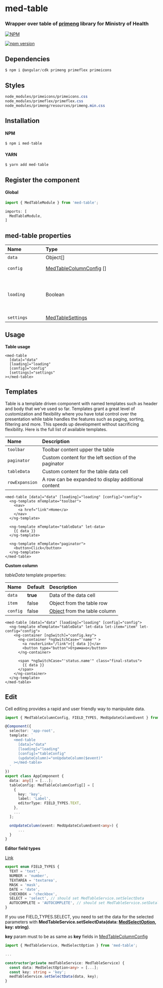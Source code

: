 # med-table

### Wrapper over table of [primeng](https://primefaces.org/primeng/) library for Ministry of Health

[![NPM](https://nodei.co/npm/med-table.png)](https://nodei.co/npm/med-table/)

[![npm version](https://badge.fury.io/js/med-table.svg)](https://badge.fury.io/js/med-table)

## Dependencies

```js
$ npm i @angular/cdk primeng primeflex primeicons
```

## Styles

```css
node_modules/primeicons/primeicons.css
node_modules/primeflex/primeflex.css
node_modules/primeng/resources/primeng.min.css
```

## Installation

#### NPM
```js
$ npm i med-table
```

#### YARN
```js
$ yarn add med-table
```


## Register the component

#### Global

```js
import { MedTableModule } from 'med-table';

imports: [
  MedTableModule,
]
```

## med-table properties

| Name&nbsp;&nbsp;&nbsp;&nbsp;&nbsp;&nbsp;&nbsp;&nbsp;&nbsp;&nbsp;&nbsp;&nbsp;&nbsp;&nbsp;&nbsp; | Type&nbsp;&nbsp;&nbsp;&nbsp;&nbsp;&nbsp;&nbsp;&nbsp;&nbsp;&nbsp;&nbsp;&nbsp;&nbsp;&nbsp;&nbsp;&nbsp;&nbsp;&nbsp;&nbsp;&nbsp;&nbsp;&nbsp;&nbsp;&nbsp;&nbsp;&nbsp;&nbsp;&nbsp;&nbsp;&nbsp;&nbsp;&nbsp;&nbsp;&nbsp;&nbsp;&nbsp;&nbsp;&nbsp;&nbsp;&nbsp;&nbsp;&nbsp;&nbsp;&nbsp;&nbsp;&nbsp;&nbsp;&nbsp;&nbsp;&nbsp;&nbsp;&nbsp;&nbsp;&nbsp;&nbsp;&nbsp;&nbsp;&nbsp;&nbsp;&nbsp;&nbsp;&nbsp;&nbsp;&nbsp;&nbsp;&nbsp;&nbsp;&nbsp;&nbsp;&nbsp;&nbsp;&nbsp;&nbsp;&nbsp;&nbsp; | Required | Description |
| :--- | :--- | :--- | :--- |
| `data` | Object[] | **true** | Table data |
| `config` | [MedTableColumnConfig](https://github.com/Darker-than-Black/med-library/blob/main/projects/med-table/src/lib/types/MedTableColumnConfig.ts) [] | **true** | Columns config |
| `loading` | Boolean | false | Show loading data process **Default: false** |
| `settings` | [MedTableSettings](https://github.com/Darker-than-Black/med-library/blob/main/projects/med-table/src/lib/types/MedTableSettings.ts) | false |  **[Default](https://github.com/Darker-than-Black/med-library/blob/main/projects/med-table/src/lib/configs/defaultTableSettings.ts)** |

## Usage

**Table usage**

```angular2html
<med-table
  [data]="data"
  [loading]="loading"
  [config]="config"
  [settings]="settings"
></med-table>
```

## Templates

Table is a template driven component with named templates such as header and body that we've used so far. Templates grant a great level of customization and flexibility where you have total control over the presentation while table handles the features such as paging, sorting, filtering and more. This speeds up development without sacrificing flexibility. Here is the full list of available templates.

| Name           | Description                                          |
|:---------------|:-----------------------------------------------------|
| `toolbar`      | Toolbar content upper the table                      |
| `paginator`    | Custom content for the left section of the paginator | 
| `tableData`    | Custom content for the table data cell               |
| `rowExpansion` | A row can be expanded to display additional content  |

```angular2html
<med-table [data]="data" [loading]="loading" [config]="config">
  <ng-template mTemplate="toolbar">
    <nav>
      <a href="link">Home</a>
    </nav>
  </ng-template>
  
  <ng-template mTemplate="tableData" let-data>
    {{ data }}
  </ng-template>
  
  <ng-template mTemplate="paginator">
    <button>Click</button>
  </ng-template>
</med-table>
```

**Custom column**

*tableData* template properties:

| Name | Default | Description |
| :--- | :--- | :--- |
| `data` | **true** | Data of the data cell |
| `item` | false | Object from the table row | 
| `config` | false | [Object](https://github.com/Darker-than-Black/med-library/blob/main/projects/med-table/src/lib/types/MedTableColumnConfig.ts) from the table column | 

```angular2html
<med-table [data]="data" [loading]="loading" [config]="config">
  <ng-template mTemplate="tableData" let-data let-item="item" let-config="config">
    <ng-container [ngSwitch]="config.key">
      <ng-container *ngSwitchCase="'name'" >
        <a routerLink="/link">{{ data }}</a>
        <button type="button">Отримано</button>
      </ng-container>

      <span *ngSwitchCase="'status.name'" class="final-status">
        {{ data }}
      </span>
    </ng-container>
  </ng-template>
</med-table>
```

## Edit

Cell editing provides a rapid and user friendly way to manipulate data.

```ts
import { MedTableColumnConfig, FIELD_TYPES, MedUpdateColumnEvent } from 'med-table';

@Component({
  selector: 'app-root',
  template: `
    <med-table
      [data]="data"
      [loading]="loading"
      [config]="tableConfig"
      (updateColumn)="onUpdateColumn($event)"
    ></med-table>
  `
})
export class AppComponent {
  data: any[] = [...];
  tableConfig: MedTableColumnConfig[] = [
    {
      key: 'key',
      label: 'Label',
      editorType: FIELD_TYPES.TEXT,
    },
    ...
  ];

  onUpdateColumn(event: MedUpdateColumnEvent<any>) {
      ...
  }
}
```

**Editor field types**

[Link](https://github.com/Darker-than-Black/med-library/blob/main/projects/med-dynamic-form/src/lib/constants/fieldTypes.ts)

```ts
export enum FIELD_TYPES {
  TEXT = 'text',
  NUMBER = 'number',
  TEXTAREA = 'textarea',
  MASK = 'mask',
  DATE = 'date',
  CHECKBOX = 'checkbox',
  SELECT = 'select', // should set MedTableService.setSelectData
  AUTOCOMPLETE = 'AUTOCOMPLETE', // should set MedTableService.setDatalist
}
```

If you use FIELD_TYPES.SELECT, you need to set the data for the selected parameters with **MedTableService.setSelectData(data: [MedSelectOption<any>](https://github.com/Darker-than-Black/med-library/blob/main/projects/med-table/src/lib/types/MedSelectOption.ts), key: string)**.

**key** param must to be as same as **key** fields in [MedTableColumnConfig](https://github.com/Darker-than-Black/med-library/blob/main/projects/med-table/src/lib/types/MedTableSettings.ts)

```ts
import { MedTableService, MedSelectOption } from 'med-table';

...

constructor(private medTableService: MedTableService) {
  const data: MedSelectOption<any> = [...];
  const key: string = 'key';
  medTableService.setSelectData(data, key);
}
```


